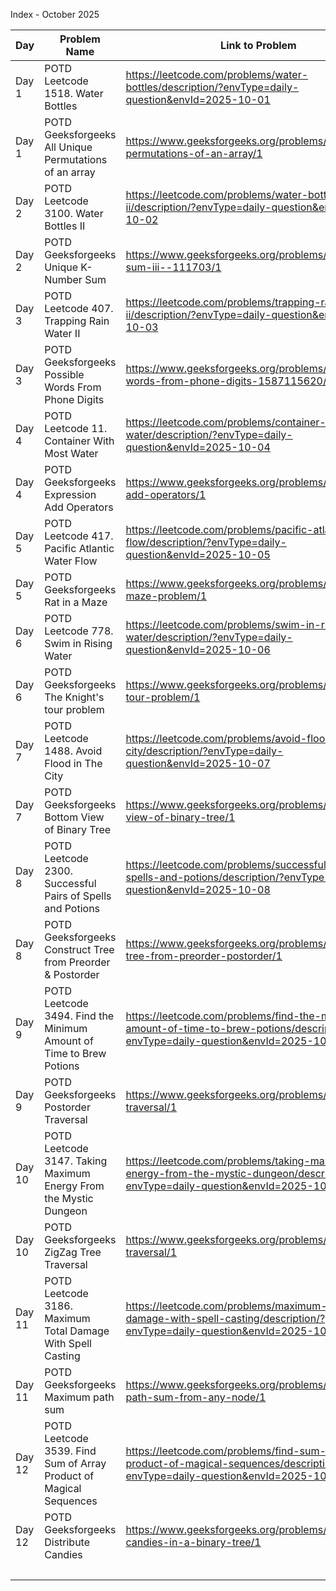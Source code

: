 Index - October 2025

| Day    | Problem Name                                                         | Link to Problem                                                                                                                     | Notes |
| ------ | -------------------------------------------------------------------- | ----------------------------------------------------------------------------------------------------------------------------------- | ----- |
| Day 1  | POTD Leetcode 1518. Water Bottles                                    | https://leetcode.com/problems/water-bottles/description/?envType=daily-question&envId=2025-10-01                                    | -     |
| Day 1  | POTD Geeksforgeeks All Unique Permutations of an array               | https://www.geeksforgeeks.org/problems/all-unique-permutations-of-an-array/1                                                        | -     |
| Day 2  | POTD Leetcode 3100. Water Bottles II                                 | https://leetcode.com/problems/water-bottles-ii/description/?envType=daily-question&envId=2025-10-02                                 | -     |
| Day 2  | POTD Geeksforgeeks Unique K-Number Sum                               | https://www.geeksforgeeks.org/problems/combination-sum-iii--111703/1                                                                | -     |
| Day 3  | POTD Leetcode 407. Trapping Rain Water II                            | https://leetcode.com/problems/trapping-rain-water-ii/description/?envType=daily-question&envId=2025-10-03                           | -     |
| Day 3  | POTD Geeksforgeeks Possible Words From Phone Digits                  | https://www.geeksforgeeks.org/problems/possible-words-from-phone-digits-1587115620/1                                                | -     |
| Day 4  | POTD Leetcode 11. Container With Most Water                          | https://leetcode.com/problems/container-with-most-water/description/?envType=daily-question&envId=2025-10-04                        | -     |
| Day 4  | POTD Geeksforgeeks Expression Add Operators                          | https://www.geeksforgeeks.org/problems/expression-add-operators/1                                                                   | -     |
| Day 5  | POTD Leetcode 417. Pacific Atlantic Water Flow                       | https://leetcode.com/problems/pacific-atlantic-water-flow/description/?envType=daily-question&envId=2025-10-05                      | -     |
| Day 5  | POTD Geeksforgeeks Rat in a Maze                                     | https://www.geeksforgeeks.org/problems/rat-in-a-maze-problem/1                                                                      | -     |
| Day 6  | POTD Leetcode 778. Swim in Rising Water                              | https://leetcode.com/problems/swim-in-rising-water/description/?envType=daily-question&envId=2025-10-06                             | -     |
| Day 6  | POTD Geeksforgeeks The Knight's tour problem                         | https://www.geeksforgeeks.org/problems/the-knights-tour-problem/1                                                                   | -     |
| Day 7  | POTD Leetcode 1488. Avoid Flood in The City                          | https://leetcode.com/problems/avoid-flood-in-the-city/description/?envType=daily-question&envId=2025-10-07                          | -     |
| Day 7  | POTD Geeksforgeeks Bottom View of Binary Tree                        | https://www.geeksforgeeks.org/problems/bottom-view-of-binary-tree/1                                                                 | -     |
| Day 8  | POTD Leetcode 2300. Successful Pairs of Spells and Potions           | https://leetcode.com/problems/successful-pairs-of-spells-and-potions/description/?envType=daily-question&envId=2025-10-08           | -     |
| Day 8  | POTD Geeksforgeeks Construct Tree from Preorder & Postorder          | https://www.geeksforgeeks.org/problems/construct-tree-from-preorder-postorder/1                                                     | -     |
| Day 9  | POTD Leetcode 3494. Find the Minimum Amount of Time to Brew Potions  | https://leetcode.com/problems/find-the-minimum-amount-of-time-to-brew-potions/description/?envType=daily-question&envId=2025-10-09  | -     |
| Day 9  | POTD Geeksforgeeks Postorder Traversal                               | https://www.geeksforgeeks.org/problems/postorder-traversal/1                                                                        | -     |
| Day 10 | POTD Leetcode 3147. Taking Maximum Energy From the Mystic Dungeon    | https://leetcode.com/problems/taking-maximum-energy-from-the-mystic-dungeon/description/?envType=daily-question&envId=2025-10-10    | -     |
| Day 10 | POTD Geeksforgeeks ZigZag Tree Traversal                             | https://www.geeksforgeeks.org/problems/zigzag-tree-traversal/1                                                                      | -     |
| Day 11 | POTD Leetcode 3186. Maximum Total Damage With Spell Casting          | https://leetcode.com/problems/maximum-total-damage-with-spell-casting/description/?envType=daily-question&envId=2025-10-11          | -     |
| Day 11 | POTD Geeksforgeeks Maximum path sum                                  | https://www.geeksforgeeks.org/problems/maximum-path-sum-from-any-node/1                                                             | -     |
| Day 12 | POTD Leetcode 3539. Find Sum of Array Product of Magical Sequences   | https://leetcode.com/problems/find-sum-of-array-product-of-magical-sequences/description/?envType=daily-question&envId=2025-10-12   | -     |
| Day 12 | POTD Geeksforgeeks Distribute Candies                                | https://www.geeksforgeeks.org/problems/distribute-candies-in-a-binary-tree/1                                                        | -     |
|        |                                                                      |                                                                                                                                     | -     |
